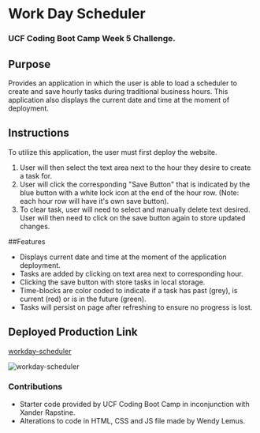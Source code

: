 # Work Day Scheduler
### UCF Coding Boot Camp Week 5 Challenge.

## Purpose
Provides an application in which the user is able to load a scheduler to create and save hourly tasks during traditional business hours. This application also displays the current date and time at the moment of deployment. 

## Instructions
To utilize this application, the user must first deploy the website. 
1. User will then select the text area next to the hour they desire to create a task for. 
2. User will click the corresponding "Save Button" that is indicated by the blue button with a white lock icon at the end of the hour row. (Note: each hour row will have it's own save button).
3. To clear task, user will need to select and manually delete text desired. User will then need to click on the save button again to store updated changes. 

##Features
* Displays current date and time at the moment of the application deployment. 
* Tasks are added by clicking on text area next to corresponding hour. 
* Clicking the save button with store tasks in local storage. 
* Time-blocks are color coded to indicate if a task has past (grey), is current (red) or is in the future (green). 
* Tasks will persist on page after refreshing to ensure no progress is lost. 

## Deployed Production Link

[workday-scheduler](https://elysiayn.github.io/workday-scheduler/)

![workday-scheduler](./assets/images/screenshot)

### Contributions
* Starter code provided by UCF Coding Boot Camp in inconjunction with Xander Rapstine. 
* Alterations to code in HTML, CSS and JS file made by Wendy Lemus. 
